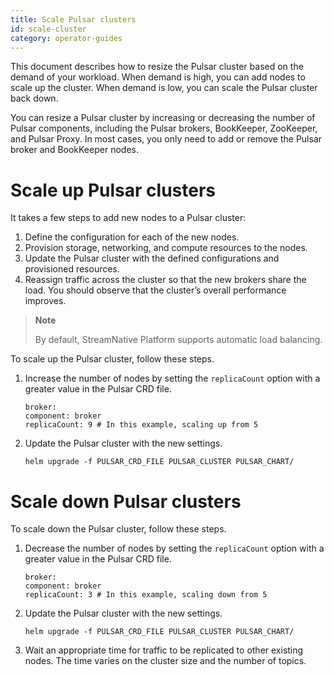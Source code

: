 ```yaml
---
title: Scale Pulsar clusters
id: scale-cluster
category: operator-guides
---
```


This document describes how to resize the Pulsar cluster based on the demand of your workload. When demand is high, you can  add nodes to scale up the cluster. When demand is low, you can scale the Pulsar cluster back down.

You can resize a Pulsar cluster by increasing or decreasing the number of Pulsar components, including the Pulsar brokers, BookKeeper, ZooKeeper, and Pulsar Proxy. In most cases, you only need to add or remove the Pulsar broker and BookKeeper nodes.

# Scale up Pulsar clusters

It takes a few steps to add new nodes to a Pulsar cluster:

1. Define the configuration for each of the new nodes.
2. Provision storage, networking, and compute resources to the nodes.
3. Update the Pulsar cluster with the defined configurations and provisioned resources.
4. Reassign traffic across the cluster so that the new brokers share the load.
You should observe that the cluster’s overall performance improves.

> **Note**
> 
> By default, StreamNative Platform supports automatic load balancing.

To scale up the Pulsar cluster, follow these steps.

1. Increase the number of nodes by setting the `replicaCount` option with a greater value in the Pulsar CRD file.

    ```
    broker:
    component: broker
    replicaCount: 9 # In this example, scaling up from 5
    ```

2. Update the Pulsar cluster with the new settings.

    ```
    helm upgrade -f PULSAR_CRD_FILE PULSAR_CLUSTER PULSAR_CHART/
    ```

# Scale down Pulsar clusters

To scale down the Pulsar cluster, follow these steps.

1. Decrease the number of nodes by setting the `replicaCount` option with a greater value in the Pulsar CRD file.

    ```
    broker:
    component: broker
    replicaCount: 3 # In this example, scaling down from 5
    ```

2. Update the Pulsar cluster with the new settings.

    ```
    helm upgrade -f PULSAR_CRD_FILE PULSAR_CLUSTER PULSAR_CHART/
    ```

3. Wait an appropriate time for traffic to be replicated to other existing nodes. The time varies on the cluster size and the number of topics.